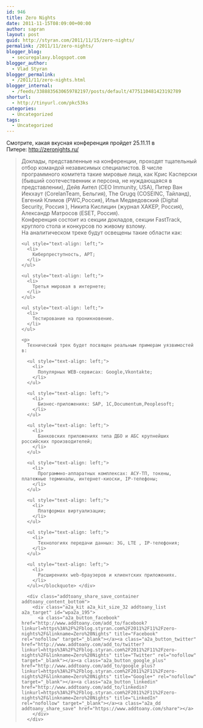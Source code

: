 ```yaml
---
id: 946
title: Zero Nights
date: 2011-11-15T08:09:00+00:00
author: sapran
layout: post
guid: http://styran.com/2011/11/15/zero-nights/
permalink: /2011/11/zero-nights/
blogger_blog:
  - securegalaxy.blogspot.com
blogger_author:
  - Vlad Styran
blogger_permalink:
  - /2011/11/zero-nights.html
blogger_internal:
  - /feeds/3388835630659782197/posts/default/4775110481423192789
shorturl:
  - http://tinyurl.com/pkc53ks
categories:
  - Uncategorized
tags:
  - Uncategorized
---
```

<div dir="ltr" style="text-align: left;">
  Смотрите, какая вкусная конференция пройдет 25.11.11 в Питере:&nbsp;<a href="http://zeronights.ru/">http://zeronights.ru/</a><br /> 
  
  <blockquote>
    Доклады, представленные на конференции, проходят тщательный отбор командой независимых специалистов. В числе программного комитета такие мировые лица, как Крис Касперски (бывший соотечественник и персона, не нуждающаяся в представлении), Дейв Аител (CEO Immunity, USA), Питер Ван Иекхаут (CorelanTeam, Бельгия), The Grugq (COSEINC, Тайланд), Евгений Климов (PWC,Россия), Илья Медведовский (Digital Security, Россия ), Никита Кислицин (журнал XAKEP, Россия), Александр Матросов (ESET, Россия).<br />Конференция состоит из секции докладов, секции FastTrack, круглого стола и конкурсов по живому взлому.<br />На аналитическом треке будут освещены такие области как: 
    
    <ul style="text-align: left;">
      <li>
        Киберпреступность, APT;
      </li>
    </ul>
    
    <ul style="text-align: left;">
      <li>
        Третья мировая в интернете;
      </li>
    </ul>
    
    <ul style="text-align: left;">
      <li>
        Тестирование на проникновение.
      </li>
    </ul>
    
    <p>
      Технический трек будет посвящен реальным примерам уязвимостей в: 
      
      <ul style="text-align: left;">
        <li>
          Популярных WEB-сервисах: Google,Vkontakte;
        </li>
      </ul>
      
      <ul style="text-align: left;">
        <li>
          Бизнес-приложениях: SAP, 1C,Documentum,Peoplesoft;
        </li>
      </ul>
      
      <ul style="text-align: left;">
        <li>
          Банковских приложениях типа ДБО и АБС крупнейших российских производителей;
        </li>
      </ul>
      
      <ul style="text-align: left;">
        <li>
          Программно-аппаратных комплексах: АСУ-ТП, токены, платежные терминалы, интернет-киоски, IP-телефоны;
        </li>
      </ul>
      
      <ul style="text-align: left;">
        <li>
          Платформах виртуализации;
        </li>
      </ul>
      
      <ul style="text-align: left;">
        <li>
          Технологиях передачи данных: 3G, LTE , IP-телефония;
        </li>
      </ul>
      
      <ul style="text-align: left;">
        <li>
          Расширениях web-браузеров и клиентских приложениях.
        </li>
      </ul></blockquote> </div> 
      
      <div class="addtoany_share_save_container addtoany_content_bottom">
        <div class="a2a_kit a2a_kit_size_32 addtoany_list a2a_target" id="wpa2a_195">
          <a class="a2a_button_facebook" href="http://www.addtoany.com/add_to/facebook?linkurl=https%3A%2F%2Fblog.styran.com%2F2011%2F11%2Fzero-nights%2F&linkname=Zero%20Nights" title="Facebook" rel="nofollow" target="_blank"></a><a class="a2a_button_twitter" href="http://www.addtoany.com/add_to/twitter?linkurl=https%3A%2F%2Fblog.styran.com%2F2011%2F11%2Fzero-nights%2F&linkname=Zero%20Nights" title="Twitter" rel="nofollow" target="_blank"></a><a class="a2a_button_google_plus" href="http://www.addtoany.com/add_to/google_plus?linkurl=https%3A%2F%2Fblog.styran.com%2F2011%2F11%2Fzero-nights%2F&linkname=Zero%20Nights" title="Google+" rel="nofollow" target="_blank"></a><a class="a2a_button_linkedin" href="http://www.addtoany.com/add_to/linkedin?linkurl=https%3A%2F%2Fblog.styran.com%2F2011%2F11%2Fzero-nights%2F&linkname=Zero%20Nights" title="LinkedIn" rel="nofollow" target="_blank"></a><a class="a2a_dd addtoany_share_save" href="https://www.addtoany.com/share"></a>
        </div>
      </div>
